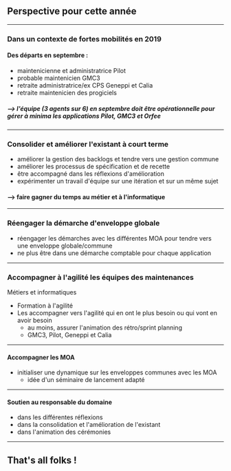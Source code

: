 ## Perspective pour cette année

----

### Dans un contexte de fortes mobilités en 2019

#### Des départs en septembre :
- maintenicienne et administratrice Pilot
- probable maintenicien GMC3
- retraite administratrice/ex CPS Geneppi et Calia
- retraite maintenicien des progiciels
##### --> l'équipe (3 agents sur 6) en septembre doit être opérationnelle pour gérer à minima les applications Pilot, GMC3 et Orfee

----

### Consolider et améliorer l'existant à court terme  


- améliorer la gestion des backlogs et tendre vers une gestion commune
- améliorer les processus de spécification et de recette
- être accompagné dans les réflexions d'amélioration
- expérimenter un travail d'équipe sur une itération et sur un même sujet
#### --> faire gagner du temps au métier et à l'informatique

----

### Réengager la démarche d'enveloppe globale 

- réengager les démarches avec les différentes MOA pour tendre vers une enveloppe globale/commune
- ne plus être dans une démarche comptable pour chaque application

----

### Accompagner à l'agilité les équipes des maintenances

Métiers et informatiques
- Formation à l'agilité
- Les accompagner vers l'agilité qui en ont le plus besoin ou qui vont en avoir besoin
  - au moins, assurer l'animation des rétro/sprint planning 
  - GMC3, Pilot, Geneppi et Calia

----

#### Accompagner les MOA 

- initialiser une dynamique sur les enveloppes communes avec les MOA 
     - idée d'un séminaire de lancement adapté


----

#### Soutien au responsable du domaine

- dans les différentes réflexions
- dans la consolidation et l'amélioration de l'existant
- dans l'animation des cérémonies

----

## That's all folks !